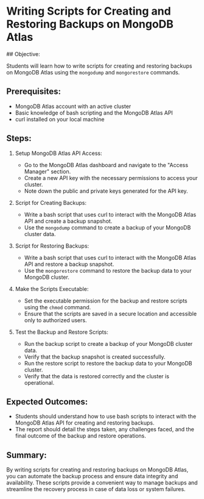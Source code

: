 # Writing Scripts for Creating and Restoring Backups on MongoDB Atlas

## Objective:

Students will learn how to write scripts for creating and restoring backups on MongoDB Atlas using the `mongodump` and `mongorestore` commands.

## Prerequisites:

- MongoDB Atlas account with an active cluster
- Basic knowledge of bash scripting and the MongoDB Atlas API
- curl installed on your local machine

## Steps:

1. Setup MongoDB Atlas API Access:
    
    - Go to the MongoDB Atlas dashboard and navigate to the "Access Manager" section.
    - Create a new API key with the necessary permissions to access your cluster.
    - Note down the public and private keys generated for the API key.

2. Script for Creating Backups:

    - Write a bash script that uses curl to interact with the MongoDB Atlas API and create a backup snapshot.
    - Use the `mongodump` command to create a backup of your MongoDB cluster data.

3. Script for Restoring Backups:

    - Write a bash script that uses curl to interact with the MongoDB Atlas API and restore a backup snapshot.
    - Use the `mongorestore` command to restore the backup data to your MongoDB cluster.

4. Make the Scripts Executable:

    - Set the executable permission for the backup and restore scripts using the `chmod` command.
    - Ensure that the scripts are saved in a secure location and accessible only to authorized users.

5. Test the Backup and Restore Scripts:

    - Run the backup script to create a backup of your MongoDB cluster data.
    - Verify that the backup snapshot is created successfully.
    - Run the restore script to restore the backup data to your MongoDB cluster.
    - Verify that the data is restored correctly and the cluster is operational.

## Expected Outcomes:

- Students should understand how to use bash scripts to interact with the MongoDB Atlas API for creating and restoring backups.
- The report should detail the steps taken, any challenges faced, and the final outcome of the backup and restore operations.

## Summary:

By writing scripts for creating and restoring backups on MongoDB Atlas, you can automate the backup process and ensure data integrity and availability. These scripts provide a convenient way to manage backups and streamline the recovery process in case of data loss or system failures.